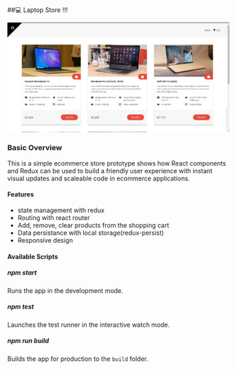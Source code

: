 ##💻 Laptop Store !!!

![Photo snip of the ui](./src/assets/images/snip.png)

### Basic Overview

This is a simple ecommerce store prototype shows how React components and Redux can be used to build a friendly user experience with instant visual updates and scaleable code in ecommerce applications.

#### Features

-   state management with redux
-   Routing with react router
-   Add, remove, clear products from the shopping cart
-   Data persistance with local storage(redux-persist)
-   Responsive design

#### Available Scripts

##### npm start

Runs the app in the development mode.

##### npm test

Launches the test runner in the interactive watch mode.

##### npm run build

Builds the app for production to the `build` folder.
